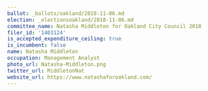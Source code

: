```yaml
---
ballot: _ballots/oakland/2018-11-06.md
election: _electionsoakland/2018-11-06.md
committee_name: Natasha Middleton for Oakland City Council 2018
filer_id: '1403124'
is_accepted_expenditure_ceiling: true
is_incumbent: false
name: Natasha Middleton
occupation: Management Analyst
photo_url: Natasha-Middleton.png
twitter_url: MiddletonNat
website_url: https://www.natashaforoakland.com/
---
```

